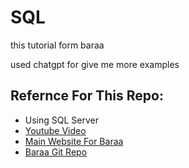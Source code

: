 # SQL

<p> this tutorial form baraa </p>
<p> used chatgpt for give me more examples </p>

<h2> Refernce For This Repo: </h2>
<ul>
  <li> Using SQL Server </li>
   <li> <a href="https://www.datawithbaraa.com/sql-introduction/sql-ultimate-course" target="_blank"> Youtube Video </a>  </li>
   <li> <a href="https://www.datawithbaraa.com/sql-introduction/sql-ultimate-course/" target="_blank"> Main Website For Baraa </a>  </li>
   <li> <a href="https://github.com/DataWithBaraa/sql-ultimate-course" target="_blank"> Baraa Git Repo </a>  </li>
</ul>
